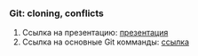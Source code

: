 ### Git: сloning, conflicts

1. Ссылка на презентацию: [презентация](https://github.com/ait-tr/cohort42.2/blob/main/linux_git/lesson_02/Lesson2_GIT_cloning_conflicts.pdf)
2. Ссылка на основные Git комманды: [ссылка](https://education.github.com/git-cheat-sheet-education.pdf)
